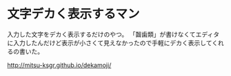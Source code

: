 文字デカく表示するマン
======================

入力した文字をデカく表示するだけのやつ。
「齧歯類」が書けなくてエディタに入力したんだけど表示が小さくて見えなかったので手軽にデカく表示してくれるの書いた。

http://mitsu-ksgr.github.io/dekamoji/


